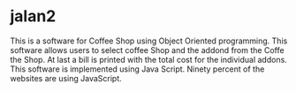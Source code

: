 # jalan2
This is a software for Coffee Shop using Object Oriented programming.
This software allows users to select coffee Shop  and the addond from the Coffe the Shop.
At last a bill is printed with the total cost for the individual addons.
This software is implemented using Java Script.
Ninety percent of the websites are using JavaScript.
